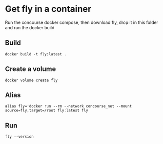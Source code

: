 # Get fly in a container
Run the concourse docker compose, then download fly, drop it in this folder and run the docker build

## Build
`docker build -t fly:latest .`

## Create a volume
`docker volume create fly`

## Alias
`alias fly='docker run --rm --network concourse_net --mount source=fly,target=/root fly:latest fly`

## Run
`fly --version`
